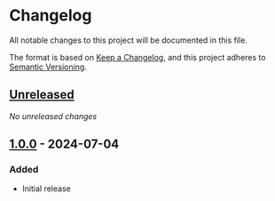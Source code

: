 # Changelog

All notable changes to this project will be documented in this file.

The format is based on [Keep a Changelog](https://keepachangelog.com/en/1.0.0/),
and this project adheres to [Semantic Versioning](https://semver.org/spec/v2.0.0.html).

## [Unreleased]
_No unreleased changes_

## [1.0.0] - 2024-07-04

### Added
- Initial release

[unreleased]: https://github.com/edgarfgp/Fabulous.AST/compare/1.0.0...HEAD
[1.0.0]: https://github.com/edgarfgp/Fabulous.AST/releases/tag/1.0.0
